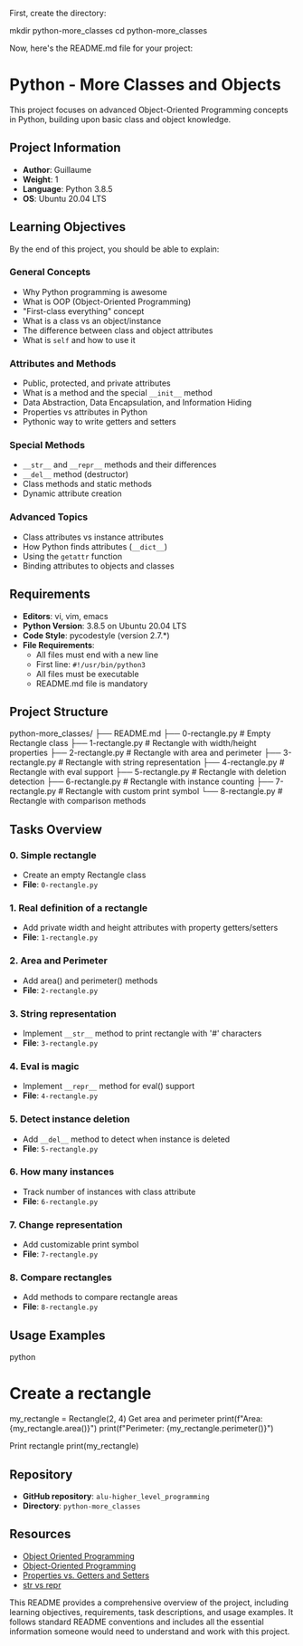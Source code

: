 First, create the directory:

mkdir python-more_classes
cd python-more_classes

Now, here's the README.md file for your project:

# Python - More Classes and Objects

This project focuses on advanced Object-Oriented Programming concepts in Python, building upon basic class and object knowledge.

## Project Information

- **Author**: Guillaume
- **Weight**: 1
- **Language**: Python 3.8.5
- **OS**: Ubuntu 20.04 LTS

## Learning Objectives

By the end of this project, you should be able to explain:

### General Concepts
- Why Python programming is awesome
- What is OOP (Object-Oriented Programming)
- "First-class everything" concept
- What is a class vs an object/instance
- The difference between class and object attributes
- What is `self` and how to use it

### Attributes and Methods
- Public, protected, and private attributes
- What is a method and the special `__init__` method
- Data Abstraction, Data Encapsulation, and Information Hiding
- Properties vs attributes in Python
- Pythonic way to write getters and setters

### Special Methods
- `__str__` and `__repr__` methods and their differences
- `__del__` method (destructor)
- Class methods and static methods
- Dynamic attribute creation

### Advanced Topics
- Class attributes vs instance attributes
- How Python finds attributes (`__dict__`)
- Using the `getattr` function
- Binding attributes to objects and classes

## Requirements

- **Editors**: vi, vim, emacs
- **Python Version**: 3.8.5 on Ubuntu 20.04 LTS
- **Code Style**: pycodestyle (version 2.7.*)
- **File Requirements**:
  - All files must end with a new line
  - First line: `#!/usr/bin/python3`
  - All files must be executable
  - README.md file is mandatory

## Project Structure


python-more_classes/
├── README.md
├── 0-rectangle.py          # Empty Rectangle class
├── 1-rectangle.py          # Rectangle with width/height properties
├── 2-rectangle.py          # Rectangle with area and perimeter
├── 3-rectangle.py          # Rectangle with string representation
├── 4-rectangle.py          # Rectangle with eval support
├── 5-rectangle.py          # Rectangle with deletion detection
├── 6-rectangle.py          # Rectangle with instance counting
├── 7-rectangle.py          # Rectangle with custom print symbol
└── 8-rectangle.py          # Rectangle with comparison methods


## Tasks Overview

### 0. Simple rectangle
- Create an empty Rectangle class
- **File**: `0-rectangle.py`

### 1. Real definition of a rectangle
- Add private width and height attributes with property getters/setters
- **File**: `1-rectangle.py`

### 2. Area and Perimeter
- Add area() and perimeter() methods
- **File**: `2-rectangle.py`

### 3. String representation
- Implement `__str__` method to print rectangle with '#' characters
- **File**: `3-rectangle.py`

### 4. Eval is magic
- Implement `__repr__` method for eval() support
- **File**: `4-rectangle.py`

### 5. Detect instance deletion
- Add `__del__` method to detect when instance is deleted
- **File**: `5-rectangle.py`

### 6. How many instances
- Track number of instances with class attribute
- **File**: `6-rectangle.py`

### 7. Change representation
- Add customizable print symbol
- **File**: `7-rectangle.py`

### 8. Compare rectangles
- Add methods to compare rectangle areas
- **File**: `8-rectangle.py`

## Usage Examples


python
# Create a rectangle
my_rectangle = Rectangle(2, 4)
Get area and perimeter
print(f"Area: {my_rectangle.area()}")
print(f"Perimeter: {my_rectangle.perimeter()}")

Print rectangle
print(my_rectangle)


## Repository

- **GitHub repository**: `alu-higher_level_programming`
- **Directory**: `python-more_classes`

## Resources

- [Object Oriented Programming](https://python.swaroopch.com/oop.html)
- [Object-Oriented Programming](https://python-course.eu/oop/object-oriented-programming.php)
- [Properties vs. Getters and Setters](https://python-course.eu/oop/properties-vs-getters-and-setters.php)
- [str vs repr](https://shipit.dev/posts/python-str-vs-repr.html)

This README provides a comprehensive overview of the project, including learning objectives, requirements, task descriptions, and usage examples. It follows standard README conventions and includes all the essential information someone would need to understand and work with this project.
